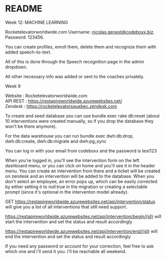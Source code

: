 # README

Week 12: MACHINE LEARNING

Rocketelevatorworldwide.com
Username: nicolas.genest@codeboxx.biz.
Password: 123456.

You can create profiles, enroll them, delete them and recognize them with added speech-to-text.

All of this is done through the Speech recognition page in the admin dropdown.

All other necessary info was added or sent to the coaches privately.

Week 9

Website : Rocketelevatorworldwide.com <br>
API REST : https://restapireworldwide.azurewebsites.net/ <br>
Zendesk : https://rocketelevatorsquebec.zendesk.com <br>

To create and seed database you can use bundle exec rake db:reset (about 10 interventions were created manually, 
so if you drop the database they won't be there anymore). <br>

For the data warehouse you can run bundle exec dwh:db:drop, dwh:db:create, dwh:db:migrate and dwh:pg_sync <br>

You can log in with your email from codeboxx and the password is test123 <br>

When you're logged in, you'll see the intervention form on the left dashboard menu, or you can click on home and you'll see it in the 
header menu. You can create an intervention from there and a ticket will be created on zendesk and an intervention will be added 
to the database. When you don't select an employee, an error pops up, which can be easily corrected by either setting it to null:true 
in the migration or creating a selectable prompt (since it's optional in the interventon model already). <br>

GET https://restapireworldwide.azurewebsites.net/api/intervention/status will give you a list of all interventions that still need support. <br>

https://restapireworldwide.azurewebsites.net/api/intervention/begin/{id} will start the intervention and set the status and result accordingly <br>

https://restapireworldwide.azurewebsites.net/api/intervention/end/{id} will end the intervention and set the status and result accordingly <br>

If you need any password or account for your correction, feel free to ask which one and I'll send it you. I'll be reachable all weekend. 
